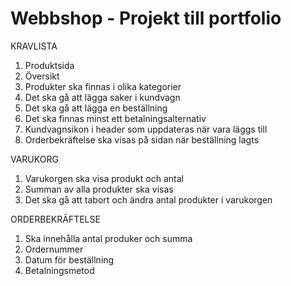 # Webbshop - Projekt till portfolio

KRAVLISTA

1. Produktsida
2. Översikt
3. Produkter ska finnas i olika kategorier
4. Det ska gå att lägga saker i kundvagn
5. Det ska gå att lägga en beställning
6. Det ska finnas minst ett betalningsalternativ
7. Kundvagnsikon i header som uppdateras när vara läggs till
8. Orderbekräftelse ska visas på sidan när beställning lagts

VARUKORG
1. Varukorgen ska visa produkt och antal
2. Summan av alla produkter ska visas
3. Det ska gå att tabort och ändra antal produkter i varukorgen

ORDERBEKRÄFTELSE
1. Ska innehålla antal produker och summa
2. Ordernummer
3. Datum för beställning
4. Betalningsmetod
   
